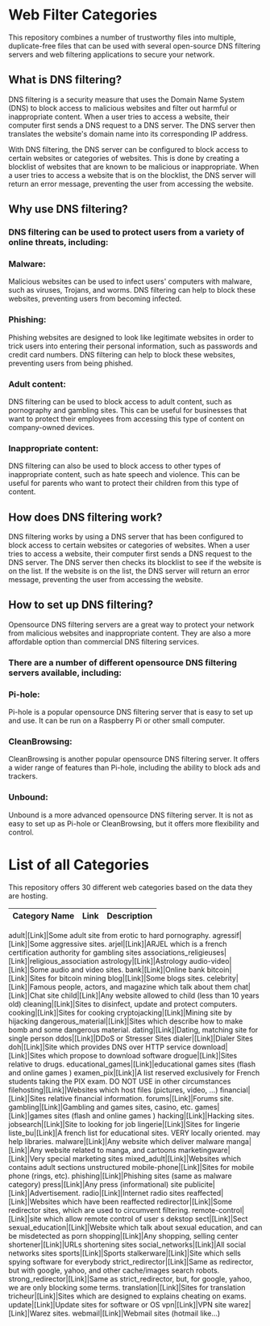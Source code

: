 # Web Filter Categories
This repository combines a number of trustworthy files into multiple, duplicate-free files that can be used with several open-source DNS filtering servers and web filtering applications to secure your network.

## What is DNS filtering?

DNS filtering is a security measure that uses the Domain Name System (DNS) to block access to malicious websites and filter out harmful or inappropriate content. When a user tries to access a website, their computer first sends a DNS request to a DNS server. The DNS server then translates the website's domain name into its corresponding IP address.

With DNS filtering, the DNS server can be configured to block access to certain websites or categories of websites. This is done by creating a blocklist of websites that are known to be malicious or inappropriate. When a user tries to access a website that is on the blocklist, the DNS server will return an error message, preventing the user from accessing the website.

## Why use DNS filtering?

### DNS filtering can be used to protect users from a variety of online threats, including:

### Malware: 
Malicious websites can be used to infect users' computers with malware, such as viruses, Trojans, and worms. DNS filtering can help to block these websites, preventing users from becoming infected.
### Phishing:
Phishing websites are designed to look like legitimate websites in order to trick users into entering their personal information, such as passwords and credit card numbers. DNS filtering can help to block these websites, preventing users from being phished.
### Adult content:
DNS filtering can be used to block access to adult content, such as pornography and gambling sites. This can be useful for businesses that want to protect their employees from accessing this type of content on company-owned devices.
### Inappropriate content: 
DNS filtering can also be used to block access to other types of inappropriate content, such as hate speech and violence. This can be useful for parents who want to protect their children from this type of content.

## How does DNS filtering work?

DNS filtering works by using a DNS server that has been configured to block access to certain websites or categories of websites. When a user tries to access a website, their computer first sends a DNS request to the DNS server. The DNS server then checks its blocklist to see if the website is on the list. If the website is on the list, the DNS server will return an error message, preventing the user from accessing the website.

## How to set up DNS filtering?

Opensource DNS filtering servers are a great way to protect your network from malicious websites and inappropriate content. They are also a more affordable option than commercial DNS filtering services.

### There are a number of different opensource DNS filtering servers available, including:

### Pi-hole: 
Pi-hole is a popular opensource DNS filtering server that is easy to set up and use. It can be run on a Raspberry Pi or other small computer.

### CleanBrowsing: 
CleanBrowsing is another popular opensource DNS filtering server. It offers a wider range of features than Pi-hole, including the ability to block ads and trackers.

### Unbound: 
Unbound is a more advanced opensource DNS filtering server. It is not as easy to set up as Pi-hole or CleanBrowsing, but it offers more flexibility and control.


# List of all Categories

This repository offers 30 different web categories based on the data they are hosting.

| Category Name | Link | Description |
| ---------------- | :-------: | :-------: |

adult|[Link]|Some adult site from erotic to hard pornography.
agressif|[Link]|Some aggressive sites.
arjel|[Link]|ARJEL which is a french certification authority for gambling sites
associations_religieuses|[Link]|religious_association
astrology|[Link]|Astrology
audio-video|[Link]|Some audio and video sites.
bank|[Link]|Online bank
bitcoin|[Link]|Sites for bitcoin mining
blog|[Link]|Some blogs sites.
celebrity|[Link]|Famous people, actors, and magazine which talk about them
chat|[Link]|Chat site
child|[Link]|Any website allowed to child (less than 10 years old)
cleaning|[Link]|Sites to disinfect, update and protect computers.
cooking|[Link]|Sites for cooking
cryptojacking|[Link]|Mining site by hijacking
dangerous_material|[Link]|Sites which describe how to make bomb and some dangerous material.
dating|[Link]|Dating, matching site for single person
ddos|[Link]|DDoS or Stresser Sites
dialer|[Link]|Dialer Sites
doh|[Link]|Site which provides DNS over HTTP service
download|[Link]|Sites which propose to download software
drogue|[Link]|Sites relative to drugs.
educational_games|[Link]|educational games sites (flash and online games )
examen_pix|[Link]|A list reserved exclusively for French students taking the PIX exam. DO NOT USE in other circumstances
filehosting|[Link]|Websites which host files (pictures, video, ...)
financial|[Link]|Sites relative financial information.
forums|[Link]|Forums site.
gambling|[Link]|Gambling and games sites, casino, etc.
games|[Link]|games sites (flash and online games )
hacking|[Link]|Hacking sites.
jobsearch|[Link]|Site to looking for job
lingerie|[Link]|Sites for lingerie
liste_bu|[Link]|A french list for educational sites. VERY locally oriented. may help libraries.
malware|[Link]|Any website which deliver malware
manga|[Link]|Any website related to manga, and cartoons
marketingware|[Link]|Very special marketing sites
mixed_adult|[Link]|Websites which contains adult sections unstructured
mobile-phone|[Link]|Sites for mobile phone (rings, etc).
phishing|[Link]|Phishing sites (same as malware category)
press|[Link]|Any press (informational) site
publicite|[Link]|Advertisement.
radio|[Link]|Internet radio sites
reaffected|[Link]|Websites which have been reaffected
redirector|[Link]|Some redirector sites, which are used to circumvent filtering.
remote-control|[Link]|site which allow remote control of user s dekstop
sect|[Link]|Sect
sexual_education|[Link]|Website which talk about sexual education, and can be misdetected as porn
shopping|[Link]|Any shopping, selling center
shortener|[Link]|URLs shortening sites
social_networks|[Link]|All social networks sites
sports|[Link]|Sports
stalkerware|[Link]|Site which sells spying software for everybody
strict_redirector|[Link]|Same as redirector, but with google, yahoo, and other cache/images search robots.
strong_redirector|[Link]|Same as strict_redirector, but, for google, yahoo, we are only blocking some terms.
translation|[Link]|Sites for translation
tricheur|[Link]|Sites which are designed to explains cheating on exams.
update|[Link]|Update sites for software or OS
vpn|[Link]|VPN site
warez|[Link]|Warez sites.
webmail|[Link]|Webmail sites (hotmail like...)


